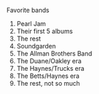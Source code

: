 Favorite bands
1. Pearl Jam
  1. Their first 5 albums
  2. The rest
2. Soundgarden
3. The Allman Brothers Band
  1. The Duane/Oakley era
  2. The Haynes/Trucks era
  3. The Betts/Haynes era
  4. The rest, not so much
